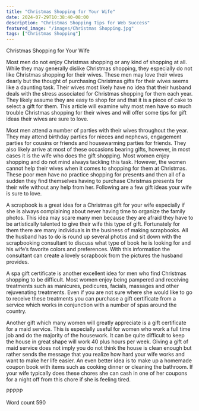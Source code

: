 ```yaml
---
title: "Christmas Shopping for Your Wife"
date: 2024-07-29T10:38:40-08:00
description: "Christmas Shopping Tips for Web Success"
featured_image: "/images/Christmas Shopping.jpg"
tags: ["Christmas Shopping"]
---
```


Christmas Shopping for Your Wife

Most men do not enjoy Christmas shopping or any kind of shopping at all. While they may generally dislike Christmas shopping, they especially do not like Christmas shopping for their wives. These men may love their wives dearly but the thought of purchasing Christmas gifts for their wives seems like a daunting task. Their wives most likely have no idea that their husband deals with the stress associated for Christmas shopping for them each year. They likely assume they are easy to shop for and that it is a piece of cake to select a gift for them. This article will examine why most men have so much trouble Christmas shopping for their wives and will offer some tips for gift ideas their wives are sure to love.

Most men attend a number of parties with their wives throughout the year. They may attend birthday parties for nieces and nephews, engagement parties for cousins or friends and housewarming parties for friends. They also likely arrive at most of these occasions bearing gifts, however, in most cases it is the wife who does the gift shopping. Most women enjoy shopping and do not mind always tackling this task. However, the women cannot help their wives when it comes to shopping for them at Christmas. These poor men have no practice shopping for presents and then all of a sudden they find themselves having to purchase Christmas presents for their wife without any help from her. Following are a few gift ideas your wife is sure to love.

A scrapbook is a great idea for a Christmas gift for your wife especially if she is always complaining about never having time to organize the family photos. This idea may scare many men because they are afraid they have to be artistically talented to give their wife this type of gift. Fortunately for them there are many individuals in the business of making scrapbooks. All the husband has to do is round up several photos and sit down with the scrapbooking consultant to discuss what type of book he is looking for and his wife’s favorite colors and preferences. With this information the consultant can create a lovely scrapbook from the pictures the husband provides.

A spa gift certificate is another excellent idea for men who find Christmas shopping to be difficult. Most women enjoy being pampered and receiving treatments such as manicures, pedicures, facials, massages and other rejuvenating treatments. Even if you are not sure where she would like to go to receive these treatments you can purchase a gift certificate from a service which works in conjunction with a number of spas around the country. 

Another gift which many women will greatly appreciate is a gift certificate for a maid service. This is especially useful for women who work a full time job and do the majority of the housework. It can be quite difficult to keep the house in great shape will work 40 plus hours per week. Giving a gift of maid service does not imply you do not think the house is clean enough but rather sends the message that you realize how hard your wife works and want to make her life easier. An even better idea is to make up a homemade coupon book with items such as cooking dinner or cleaning the bathroom. If your wife typically does these chores she can cash in one of her coupons for a night off from this chore if she is feeling tired. 

PPPPP

Word count 590



